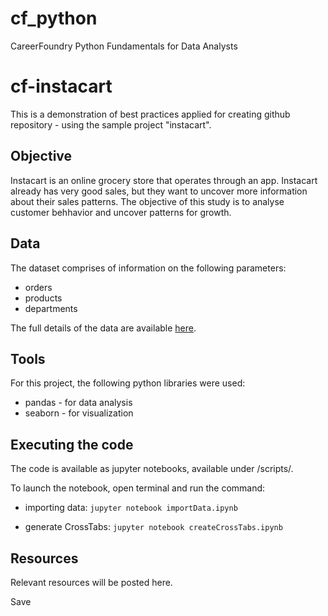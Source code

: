 # cf_python
CareerFoundry Python Fundamentals for Data Analysts

# cf-instacart
This is a demonstration of best practices applied for creating github repository - using the sample project "instacart".



## Objective


Instacart is an online grocery store that operates through an app. Instacart already has very good sales, but they want to uncover more information about their sales patterns. The objective of this study is to analyse customer behhavior and uncover patterns for growth.

## Data
The dataset comprises of information on the following parameters:
- orders
- products
- departments

The full details of the data are available [here](https://gist.github.com/jeremystan/c3b39d947d9b88b3ccff3147dbcf6c6b).


## Tools
For this project, the following python libraries were used:
- pandas - for data analysis
- seaborn - for visualization

## Executing the code
The code is available as jupyter notebooks, available under /scripts/.

To launch the notebook, open terminal and run the command:

- importing data:
`jupyter notebook importData.ipynb `


- generate CrossTabs:
`jupyter notebook createCrossTabs.ipynb `


## Resources
Relevant resources will be posted here.


 Save
